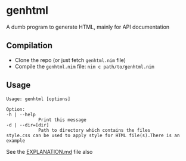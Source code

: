 # genhtml
A dumb program to generate HTML, mainly for API documentation

## Compilation
- Clone the repo (or just fetch `genhtml.nim` file)
- Compile the `genhtml.nim` file: `nim c path/to/genhtml.nim`

## Usage
```
Usage: genhtml [options]

Option:
-h | --help
            Print this message
-d | --dir=[dir]
            Path to directory which contains the files
style.css can be used to apply style for HTML file(s).There is an example
```
See the [EXPLANATION.md](https://github.com/hanhlinux/genhtml/blob/main/EXPLANATION.md) file also
